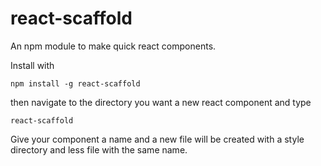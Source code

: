 # react-scaffold
An npm module to make quick react components.

Install with

```
npm install -g react-scaffold 
```

then navigate to the directory you want a new react component and type

```
react-scaffold 
```

Give your component a name and a new file will be created with a style directory and less file with the same name. 
